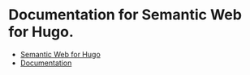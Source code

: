 # Documentation for Semantic Web for Hugo.
* [Semantic Web for Hugo](https://github.com/YourOnly-One/hugo-semantic-web)
* [Documentation](https://semweb.youronly.one)
